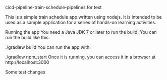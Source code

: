 cicd-pipeline-train-schedule-pipelines for test

This is a simple train schedule app written using nodejs. It is intended to be used as a sample application for a series of hands-on learning activities.

Running the app
You need a Java JDK 7 or later to run the build. You can run the build like this:

./gradlew build
You can run the app with:

./gradlew npm_start
Once it is running, you can access it in a browser at http://localhost:3000

Some test changes
